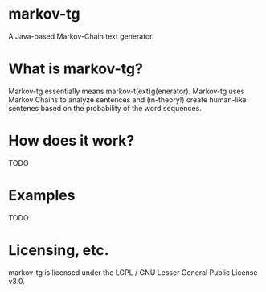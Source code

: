 # markov-tg
A Java-based Markov-Chain text generator.

# What is markov-tg?
Markov-tg essentially means markov-t(ext)g(enerator). Markov-tg uses Markov Chains to analyze sentences and (in-theory!) create human-like sentenes based on the probability of the word sequences. 

# How does it work?
TODO

# Examples
TODO

# Licensing, etc.
markov-tg is licensed under the LGPL / GNU Lesser General Public License v3.0. 
